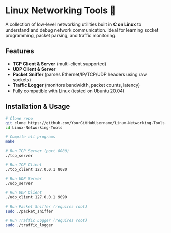 # Linux Networking Tools 🚀

A collection of low-level networking utilities built in **C on Linux** to understand and debug network communication. Ideal for learning socket programming, packet parsing, and traffic monitoring.

## Features
- **TCP Client & Server** (multi-client supported)
- **UDP Client & Server**
- **Packet Sniffer** (parses Ethernet/IP/TCP/UDP headers using raw sockets)
- **Traffic Logger** (monitors bandwidth, packet counts, latency)
- Fully compatible with Linux (tested on Ubuntu 20.04)

## Installation & Usage
```bash
# Clone repo
git clone https://github.com/YourGitHubUsername/Linux-Networking-Tools.git
cd Linux-Networking-Tools

# Compile all programs
make

# Run TCP Server (port 8080)
./tcp_server

# Run TCP Client
./tcp_client 127.0.0.1 8080

# Run UDP Server
./udp_server

# Run UDP Client
./udp_client 127.0.0.1 9090

# Run Packet Sniffer (requires root)
sudo ./packet_sniffer

# Run Traffic Logger (requires root)
sudo ./traffic_logger
